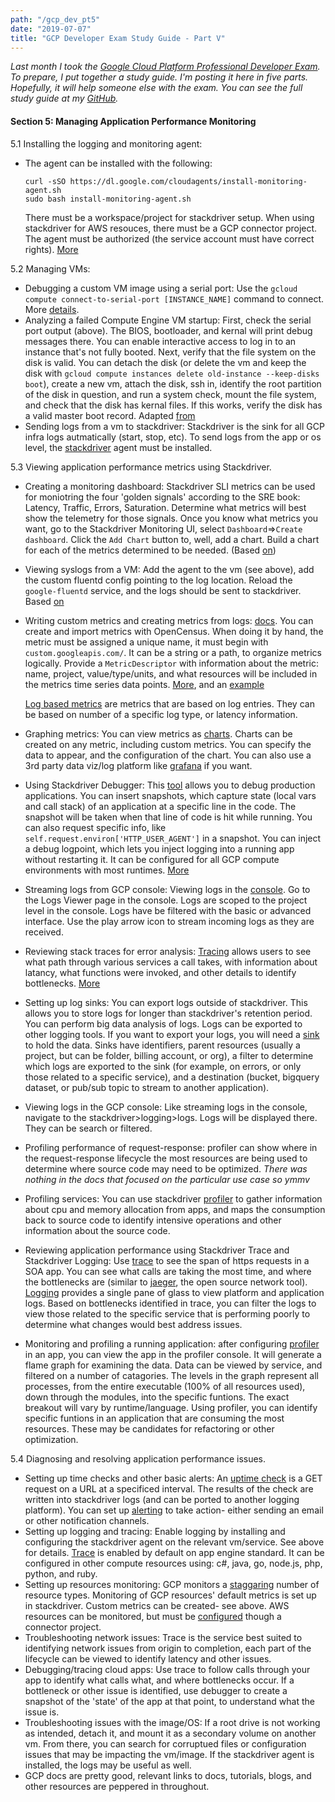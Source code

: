 ```yaml
---
path: "/gcp_dev_pt5"
date: "2019-07-07"
title: "GCP Developer Exam Study Guide - Part V"
---
```

*Last month I took the [Google Cloud Platform Professional Developer Exam](https://cloud.google.com/certification/cloud-developer). To prepare, I put together a study guide. I'm posting it here in five parts. Hopefully, it will help someone else with the exam. You can see the full study guide at my [GitHub](https://github.com/justwes2/gcp\_developer).*


#### Section 5: Managing Application Performance Monitoring
5.1 Installing the logging and monitoring agent: 
- The agent can be installed with the following: 
    ```
    curl -sSO https://dl.google.com/cloudagents/install-monitoring-agent.sh
    sudo bash install-monitoring-agent.sh
    ```
  There must be a workspace/project for stackdriver setup. When using stackdriver for AWS resouces, there must be a GCP connector project. The agent must be authorized (the service account must have correct rights). [More](https://cloud.google.com/monitoring/agent/install-agent#linux-install)

5.2 Managing VMs:

- Debugging a custom VM image using a serial port: Use the `gcloud compute connect-to-serial-port [INSTANCE_NAME]` command to connect. More [details](https://cloud.google.com/compute/docs/instances/interacting-with-serial-console). 
- Analyzing a failed Compute Engine VM startup: First, check the serial port output (above). The BIOS, bootloader, and kernal will print debug messages there. You can enable interactive access to log in to an instance that's not fully booted. Next, verify that the file system on the disk is valid. You can detach the disk (or delete the vm and keep the disk with `gcloud compute instances delete old-instance --keep-disks boot`), create a new vm, attach the disk, ssh in, identify the root partition of the disk in question, and run a system check, mount the file system, and check that the disk has kernal files. If this works, verify the disk has a valid master boot record. Adapted [from](https://cloud.google.com/compute/docs/troubleshooting/troubleshooting-instances)
- Sending logs from a vm to stackdriver: Stackdriver is the sink for all GCP infra logs autmatically (start, stop, etc). To send logs from the app or os level, the [stackdriver](https://cloud.google.com/logging/docs/agent/) agent must be installed.

5.3 Viewing application performance metrics using Stackdriver.
- Creating a monitoring dashboard: Stackdriver SLI metrics can be used for moniotring the four 'golden signals' according to the SRE book: Latency, Traffic, Errors, Saturation. Determine what metrics will best show the telemetry for those signals. Once you know what metrics you want, go to the Stackdriver Monitoring UI, select `Dashboard`=>`Create dashboard`. Click the `Add Chart` button to, well, add a chart. Build a chart for each of the metrics determined to be needed. (Based [on](https://medium.com/google-cloud/creating-a-dashboard-with-stackdriver-sli-monitoring-metrics-eaf6d19386de))
- Viewing syslogs from a VM: Add the agent to the vm (see above), add the custom fluentd config pointing to the log location. Reload the `google-fluentd` service, and the logs should be sent to stackdriver. Based [on](https://medium.com/google-cloud/how-to-log-your-application-on-google-compute-engine-6600d81e70e3)
- Writing custom metrics and creating metrics from logs: [docs](https://cloud.google.com/monitoring/custom-metrics/). You can create and import metrics with OpenCensus. When doing it by hand, the metric must be assigned a unique name, it must begin with `custom.googleapis.com/`. It can be a string or a path, to organize metrics logically. Provide a `MetricDescriptor` with information about the metric: name, project, value/type/units, and what resources will be included in the metrics time series data points. [More](https://cloud.google.com/monitoring/custom-metrics/creating-metrics), and an [example](https://medium.com/@ludomagno/stackdriver-custom-metrics-the-easy-way-on-gcp-bd0530a04e19)

    [Log based metrics](https://cloud.google.com/logging/docs/logs-based-metrics/) are metrics that are based on log entries. They can be based on number of a specific log type, or latency information.
- Graphing metrics: You can view metrics as [charts](https://cloud.google.com/monitoring/charts/). Charts can be created on any metric, including custom metrics. You can specify the data to appear, and the configuration of the chart. You can also use a 3rd party data viz/log platform like [grafana](https://grafana.com/docs/features/datasources/stackdriver/) if you want.
- Using Stackdriver Debugger: This [tool](https://cloud.google.com/debugger/docs/quickstart) allows you to debug production applications. You can insert snapshots, which capture state (local vars and call stack) of an application at a specific line in the code. The snapshot will be taken when that line of code is hit while running. You can also request specific info, like `self.request.environ['HTTP_USER_AGENT']` in a snapshot. You can inject a debug logpoint, which lets you inject logging into a running app without restarting it. It can be configured for all GCP compute environments with most runtimes. [More](https://cloud.google.com/debugger/docs/setup/python)
- Streaming logs from GCP console: Viewing logs in the [console](https://cloud.google.com/logging/docs/view/overview). Go to the Logs Viewer page in the console. Logs are scoped to the project level in the console. Logs have be filtered with the basic or advanced interface. Use the play arrow icon to stream incoming logs as they are received. 
- Reviewing stack traces for error analysis: [Tracing](https://medium.com/google-cloud/tracing-google-cloud-8f0c8ba8181c) allows users to see what path through various services a call takes, with information about latancy, what functions were invoked, and other details to identify bottlenecks. [More](https://cloud.google.com/trace/docs/quickstart)
- Setting up log sinks: You can export logs outside of stackdriver. This allows you to store logs for longer than stackdriver's retention period. You can perform big data analysis of logs. Logs can be exported to other logging tools. If you want to export your logs, you will need a [sink](https://cloud.google.com/logging/docs/export/) to hold the data. Sinks have identifiers, parent resources (usually a project, but can be folder, billing account, or org), a filter to determine which logs are exported to the sink (for example, on errors, or only those related to a specific service), and a destination (bucket, bigquery dataset, or pub/sub topic to stream to another application).
- Viewing logs in the GCP console: Like streaming logs in the console, navigate to the stackdriver>logging>logs. Logs will be displayed there. They can be search or filtered. 
- Profiling performance of request-response: profiler can show where in the request-response lifecycle the most resources are being used to determine where source code may need to be optimized. _There was nothing in the docs that focused on the particular use case so ymmv_
- Profiling services: You can use stackdriver [profiler](https://cloud.google.com/profiler/docs/quickstart) to gather information about cpu and memory allocation from apps, and maps the consumption back to source code to identify intensive operations and other information about the source code. 
- Reviewing application performance using Stackdriver Trace and Stackdriver Logging: Use [trace](https://github.com/GoogleCloudPlatform/gke-tracing-demo#validation) to see the span of https requests in a SOA app. You can see what calls are taking the most time, and where the bottlenecks are (similar to [jaeger](https://www.jaegertracing.io/), the open source network tool). [Logging](https://github.com/GoogleCloudPlatform/gke-tracing-demo#monitoring-and-logging) provides a single pane of glass to view platform and application logs. Based on bottlenecks identified in trace, you can filter the logs to view those related to the specific service that is performing poorly to determine what changes would best address issues.
- Monitoring and profiling a running application: after configuring [profiler](https://cloud.google.com/profiler/docs/quickstart) in an app, you can view the app in the profiler console. It will generate a flame graph for examining the data. Data can be viewed by service, and filtered on a number of catagories. The levels in the graph represent all processes, from the entire executable (100% of all resources used), down through the modules, into the specific funtions. The exact breakout will vary by runtime/language. Using profiler, you can identify specific funtions in an application that are consuming the most resources. These may be candidates for refactoring or other optimization.

5.4 Diagnosing and resolving application performance issues.
- Setting up time checks and other basic alerts: An [uptime check](https://cloud.google.com/monitoring/uptime-checks/) is a GET request on a URL at a specificed interval. The results of the check are written into stackdriver logs (and can be ported to another logging platform). You can set up [alerting](https://cloud.google.com/monitoring/uptime-checks/uptime-alerting-policies) to take action- either sending an email or other notification channels. 
- Setting up logging and tracing: Enable logging by installing and configuring the stackdriver agent on the relevant vm/service. See above for details. [Trace](https://cloud.google.com/trace/docs/setup/) is enabled by default on app engine standard. It can be configured in other compute resources using: c#, java, go, node.js, php, python, and ruby.
- Setting up resources monitoring: GCP monitors a [staggaring](https://cloud.google.com/monitoring/api/resources) number of resource types. Monitoring of GCP resources' default metrics is set up in stackdriver. Custom metrics can be created- see above. AWS resources can be monitored, but must be [configured](https://cloud.google.com/monitoring/quickstart-aws) though a connector project. 
- Troubleshooting network issues: Trace is the service best suited to identifying network issues from origin to completion, each part of the lifecycle can be viewed to identify latency and other issues. 
- Debugging/tracing cloud apps: Use trace to follow calls through your app to identify what calls what, and where bottlenecks occur. If a bottleneck or other issue is identified, use debugger to create a snapshot of the 'state' of the app at that point, to understand what the issue is. 
- Troubleshooting issues with the image/OS: If a root drive is not working as intended, detach it, and mount it as a secondary volume on another vm. From there, you can search for corruptued files or configuration issues that may be impacting the vm/image. If the stackdriver agent is installed, the logs may be useful as well. 
- GCP docs are pretty good, relevant links to docs, tutorials, blogs, and other resources are peppered in throughout. 